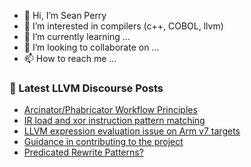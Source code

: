 - 👋 Hi, I’m Sean Perry
- 👀 I’m interested in compilers (c++, COBOL, llvm)
- 🌱 I’m currently learning ...
- 💞️ I’m looking to collaborate on ...
- 📫 How to reach me ...

<!---
s66perry/s66perry is a ✨ special ✨ repository because its `README.md` (this file) appears on your GitHub profile.
You can click the Preview link to take a look at your changes.
--->
### 📕 Latest LLVM Discourse Posts

<!-- DISCOURSE-LLVM:START -->
- [Arcinator/Phabricator Workflow Principles](https://discourse.llvm.org/t/arcinator-phabricator-workflow-principles/69100#post_1)
- [IR load and xor instruction pattern matching](https://discourse.llvm.org/t/ir-load-and-xor-instruction-pattern-matching/69062#post_4)
- [LLVM expression evaluation issue on Arm v7 targets](https://discourse.llvm.org/t/llvm-expression-evaluation-issue-on-arm-v7-targets/69099#post_1)
- [Guidance in contributing to the project](https://discourse.llvm.org/t/guidance-in-contributing-to-the-project/69008#post_11)
- [Predicated Rewrite Patterns?](https://discourse.llvm.org/t/predicated-rewrite-patterns/69086#post_2)
<!-- DISCOURSE-LLVM:END -->

